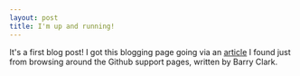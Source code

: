 ```yaml
---
layout: post
title: I'm up and running!
---
```


It's a first blog post! I got this blogging page going via an [article](https://www.smashingmagazine.com/2014/08/build-blog-jekyll-github-pages/) I found just from browsing around the Github support pages, written by Barry Clark.  

